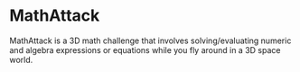 # MathAttack
MathAttack is a 3D math challenge that involves solving/evaluating numeric and algebra expressions or equations while you fly around in a 3D space world.
